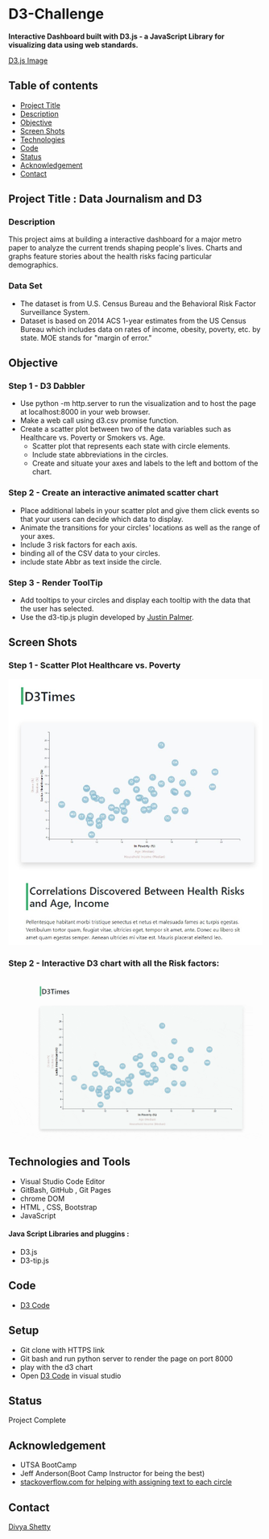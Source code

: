 # D3-Challenge
__Interactive Dashboard built with D3.js - a JavaScript Library  for visualizing data using web standards.__


[D3.js Image](./Images/D3.jpg)


## Table of contents
* [Project Title ](#project-title)
* [Description](#description)
* [Objective](#objective)
* [Screen Shots](#screen-shots)
* [Technologies](#technologies)
* [Code](#code)
* [Status](#status)
* [Acknowledgement ](#acknowledgement )
* [Contact](#contact)


## Project Title : Data Journalism and D3

### Description 
This project aims at building a interactive dashboard for a major metro paper to analyze the current trends shaping people's lives.
Charts and graphs feature stories about the health risks facing particular demographics.

### Data Set
- The dataset is from U.S. Census Bureau and the Behavioral Risk Factor Surveillance System.
-  Dataset is based on 2014 ACS 1-year estimates from the US Census Bureau which includes data on rates of income, obesity, poverty, etc. by state. MOE stands for "margin of error."

## Objective
### Step 1 - D3 Dabbler

- Use python -m http.server to run the visualization and to host the page at localhost:8000 in your web browser.
- Make a web call using d3.csv promise function.
- Create a scatter plot between two of the data variables such as Healthcare vs. Poverty or Smokers vs. Age.
	* Scatter plot that represents each state with circle elements.
	* Include state abbreviations in the circles.
	* Create and situate your axes and labels to the left and bottom of the chart.

### Step 2 - Create an interactive animated scatter chart

- Place additional labels in your scatter plot and give them click events so that your users can decide which data to display.
- Animate the transitions for your circles' locations as well as the range of your axes.
- Include 3 risk factors for each axis.
- binding all of the CSV data to your circles.
- include state Abbr as text inside the circle.



### Step 3 - Render ToolTip 
- Add tooltips to your circles and display each tooltip with the data that the user has selected. 
- Use the d3-tip.js plugin developed by [Justin Palmer](https://github.com/caged/d3-tip).


## Screen Shots

### Step 1 - Scatter Plot Healthcare vs. Poverty
![Scatter chart](./Images/d3-static.jpg)

### Step 2 - Interactive D3 chart with all the Risk factors:
![Interactive Chart](./Images/d3-challenge.gif)


## Technologies and Tools
* Visual Studio Code Editor
* GitBash, GitHub , Git Pages
* chrome DOM
* HTML , CSS, Bootstrap
* JavaScript
#### Java Script Libraries and pluggins :
* D3.js	
* D3-tip.js
	

## Code 
- [D3 Code](/assets/js/app.js)

## Setup
- Git clone with HTTPS link
- Git bash and run python server to render the page on port 8000
- play with the d3 chart
- Open [D3 Code](/assets/js/app.js) in visual studio

## Status
Project Complete

## Acknowledgement 
- UTSA BootCamp
- Jeff Anderson(Boot Camp Instructor for being the best)
- [stackoverflow.com for helping with assigning text to each circle](https://stackoverflow.com/questions/44339929/put-text-in-the-middle-of-a-circle-using-d3-js)



## Contact
 [Divya Shetty](https://github.com/divya-gh)
 

